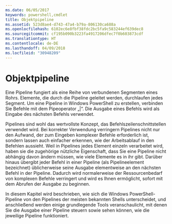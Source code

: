 ```yaml
---
ms.date: 06/05/2017
keywords: powershell,cmdlet
title: Objektpipeline
ms.assetid: 523d8ae4-d743-47a4-b79a-806130ca688a
ms.openlocfilehash: 6102ec6e8fbf38fdc2bc5fa9c583244ef639dec8
ms.sourcegitcommit: cf195b090b3223fa4917206dfec7f0b603873cdf
ms.translationtype: HT
ms.contentlocale: de-DE
ms.lasthandoff: 04/09/2018
ms.locfileid: "30948209"
---
```

# <a name="object-pipeline"></a>Objektpipeline
Eine Pipeline fungiert als eine Reihe von verbundenen Segmenten eines Rohrs. Elemente, die durch die Pipeline geleitet werden, durchlaufen jedes Segment. Um eine Pipeline in Windows PowerShell zu erstellen, verbinden Sie Befehle mit dem Pipeoperator „|“. Die Ausgabe eines Befehls wird als Eingabe des nächsten Befehls verwendet.

Pipelines sind wohl das wertvollste Konzept, das Befehlszeilenschnittstellen verwendet wird. Bei korrekter Verwendung verringern Pipelines nicht nur den Aufwand, der zum Eingeben komplexer Befehle erforderlich ist, sondern lassen auch einfacher erkennen, wie der Arbeitsablauf in den Befehlen aussieht. Weil in Pipelines jedes Element einzeln verarbeitet wird, haben sie die zugehörige nützliche Eigenschaft, dass Sie eine Pipeline nicht abhängig davon ändern müssen, wie viele Elemente es in ihr gibt. Darüber hinaus übergibt jeder Befehl in einer Pipeline (als Pipelineelement bezeichnet) üblicherweise seine Ausgabe elementweise an den nächsten Befehl in der Pipeline. Dadurch wird normalerweise der Ressourcenbedarf von komplexen Befehle verringert und wird es Ihnen ermöglicht, sofort mit dem Abrufen der Ausgabe zu beginnen.

In diesem Kapitel wird beschrieben, wie sich die Windows PowerShell-Pipeline von den Pipelines der meisten bekannten Shells unterscheidet, und anschließend werden einige grundlegende Tools veranschaulicht, mit denen Sie die Ausgabe einer Pipeline steuern sowie sehen können, wie die jeweilige Pipeline funktioniert.